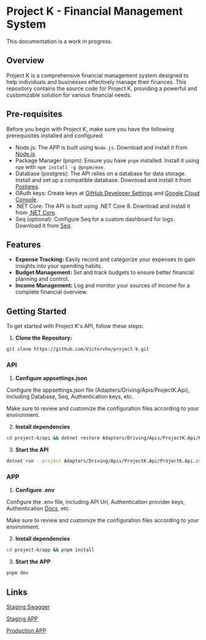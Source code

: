 # Project K - Financial Management System

This documentation is a work in progress.

## Overview

Project K is a comprehensive financial management system designed to help individuals and businesses effectively manage their finances. This repository contains the source code for Project K, providing a powerful and customizable solution for various financial needs.

## Pre-requisites

Before you begin with Project K, make sure you have the following prerequisites installed and configured:

- Node.js: The APP is built using `Node.js`. Download and install it from [Node.js](https://nodejs.org/).
- Package Manager (pnpm): Ensure you have `pnpm` installed. Install it using `npm` with `npm install -g @pnpm/exe`.
- Database (postgres): The API relies on a database for data storage. Install and set up a compatible database. Download and install it from [Postgres](https://www.postgresql.org/download/).
- OAuth keys: Create keys at [GitHub Developer Settings](https://github.com/settings/developers) and [Google Cloud Console](https://console.cloud.google.com/apis/credentials).
- .NET Core: The API is built using .NET Core 8. Download and install it from [.NET Core](https://dotnet.microsoft.com/download).
- Seq (optional): Configure Seq for a custom dashboard for logs. Download it from [Seq](https://datalust.co/download).

## Features

- **Expense Tracking:** Easily record and categorize your expenses to gain insights into your spending habits.
- **Budget Management:** Set and track budgets to ensure better financial planning and control.
- **Income Management:** Log and monitor your sources of income for a complete financial overview.

## Getting Started

To get started with Project K's API, follow these steps:

1. **Clone the Repository:**
```bash
git clone https://github.com/Victorvhn/project-k.git
```

### API

1. **Configure appsettings.json**
   
Configure the appsettings.json file (Adapters/Driving/Apis/ProjectK.Api), including Database, Seq, Authentication keys, etc.

Make sure to review and customize the configuration files according to your environment.

2. **Install dependencies**
```bash
cd project-k/api && dotnet restore Adapters/Driving/Apis/ProjectK.Api/ProjectK.Api.csproj
```

3. **Start the API**
```bash
dotnet run --project Adapters/Driving/Apis/ProjectK.Api/ProjectK.Api.csproj
```

### APP

1. **Configure .env**
   
Configure the .env file, including API Url, Authentication provider keys, Authentication [Docs](https://authjs.dev/getting-started/providers/oauth-tutorial), etc.

Make sure to review and customize the configuration files according to your environment.

2. **Install dependencies**
```bash
cd project-k/app && pnpm install
```

3. **Start the APP**
```bash
pnpm dev
```

## Links
[Staging Swagger](https://staging-api.project-k.tech/swagger/index.html)

[Staging APP](https://staging-app.project-k.tech)


[Production APP](https://www.project-k.tech)
